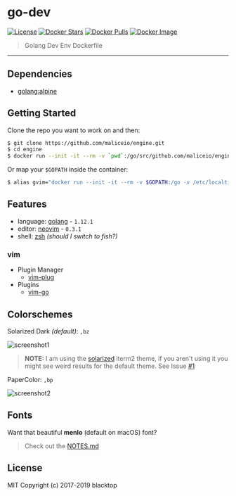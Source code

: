 # go-dev

[![License](http://img.shields.io/:license-mit-blue.svg)](http://doge.mit-license.org) [![Docker Stars](https://img.shields.io/docker/stars/blacktop/go-dev.svg)](https://hub.docker.com/r/blacktop/go-dev/) [![Docker Pulls](https://img.shields.io/docker/pulls/blacktop/go-dev.svg)](https://hub.docker.com/r/blacktop/go-dev/) [![Docker Image](https://img.shields.io/badge/docker%20image-903MB-blue.svg)](https://hub.docker.com/r/blacktop/go-dev/)

> Golang Dev Env Dockerfile

---

## Dependencies

* [golang:alpine](https://hub.docker.com/_/golang/)

## Getting Started

Clone the repo you want to work on and then:

```sh
$ git clone https://github.com/maliceio/engine.git
$ cd engine
$ docker run --init -it --rm -v `pwd`:/go/src/github.com/maliceio/engine blacktop/go-dev
```

Or map your `$GOPATH` inside the container:

```sh
$ alias gvim="docker run --init -it --rm -v $GOPATH:/go -v /etc/localtime:/etc/localtime:ro blacktop/go-dev"
```

## Features

* language: [golang](https://golang.org/dl/) - `1.12.1`
* editor: [neovim](https://neovim.io) - `0.3.1`
* shell: [zsh](https://github.com/robbyrussell/oh-my-zsh) _(should I switch to fish?)_

### vim

* Plugin Manager
  * [vim-plug](https://github.com/junegunn/vim-plug)
* Plugins
  * [vim-go](https://github.com/fatih/vim-go)

## Colorschemes

Solarized Dark _(default)_: `,bz`

![screenshot1](https://github.com/blacktop/go-dev/raw/master/solarized-dark.png)

> **NOTE:** I am using the [solarized](https://github.com/altercation/solarized/tree/master/iterm2-colors-solarized) iterm2 theme, if you aren't using it you might see weird results for the default theme. See Issue [#1](https://github.com/blacktop/go-dev/issues/1)

PaperColor: `,bp`

![screenshot2](https://github.com/blacktop/go-dev/raw/master/paper-color.png)

## Fonts

Want that beautiful **menlo** (default on macOS) font?

> Check out the [NOTES.md](https://github.com/blacktop/go-dev/blob/master/NOTES.md#fonts)

## License

MIT Copyright (c) 2017-2019 blacktop
